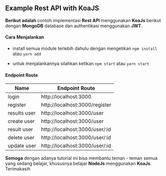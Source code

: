## Example Rest API with KoaJS

**Berikut adalah** contoh implementasi **Rest API** menggunakan **KoaJs** berikut dengan **MongoDB** database dan authentikasi menggunakan **JWT**.

#### Cara Menjalankan

- install semua module terlebih dahulu dengan mengetikan `npm install ` atau `yarn add`

- untuk menjalankannya silahkan ketikan `npm start` atau `yarn start`

#### Endpoint Route

| Name  | Endpoint Route |
| ------------- | ------------- |
| login  |   http://localhost:3000  |
| register  |  http://localhost:3000/register  |
| results user |   http://localhost:3000/user  |
| create user |   http://localhost:3000/user  |
| result user |   http://localhost:3000/user/:id  |
| delete user |   http://localhost:3000/user/:id  |
| update user |   http://localhost:3000/user/:id  |

**Semoga** dengan adanya tutorial ini  bisa membantu teman - teman semua yang sedang belajar, khususnya belajar **NodeJs** menggunakan **KoaJs**. Terimakasih